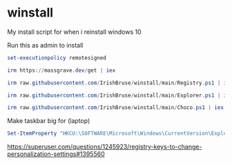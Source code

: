 # winstall

My install script for when i reinstall windows 10

Run this as admin to install
```powershell
set-executionpolicy remotesigned
```

```powershell
irm https://massgrave.dev/get | iex
```

```powershell
irm raw.githubusercontent.com/IrishBruse/winstall/main/Registry.ps1 | iex
```

```powershell
irm raw.githubusercontent.com/IrishBruse/winstall/main/Explorer.ps1 | iex
```

```powershell
irm raw.githubusercontent.com/IrishBruse/winstall/main/Choco.ps1 | iex
```

Make taskbar big for (laptop)
```powershell
Set-ItemProperty "HKCU:\SOFTWARE\Microsoft\Windows\CurrentVersion\Explorer\Advanced" TaskbarSmallIcons 0
```

https://superuser.com/questions/1245923/registry-keys-to-change-personalization-settings#1395560
